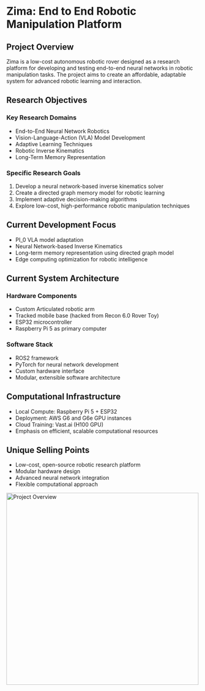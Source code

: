 # Zima: End to End Robotic Manipulation Platform

## Project Overview

Zima is a low-cost autonomous robotic rover designed as a research platform for developing and testing end-to-end neural networks in robotic manipulation tasks. The project aims to create an affordable, adaptable system for advanced robotic learning and interaction.

## Research Objectives

### Key Research Domains
- End-to-End Neural Network Robotics
- Vision-Language-Action (VLA) Model Development
- Adaptive Learning Techniques
- Robotic Inverse Kinematics
- Long-Term Memory Representation

### Specific Research Goals
1. Develop a neural network-based inverse kinematics solver
2. Create a directed graph memory model for robotic learning
3. Implement adaptive decision-making algorithms
4. Explore low-cost, high-performance robotic manipulation techniques

## Current Development Focus
- PI_0 VLA model adaptation
- Neural Network-based Inverse Kinematics
- Long-term memory representation using directed graph model
- Edge computing optimization for robotic intelligence

## Current System Architecture

### Hardware Components
- Custom Articulated robotic arm
- Tracked mobile base (hacked from Recon 6.0 Rover Toy)
- ESP32 microcontroller
- Raspberry Pi 5 as primary computer

### Software Stack
- ROS2 framework
- PyTorch for neural network development
- Custom hardware interface
- Modular, extensible software architecture

## Computational Infrastructure
- Local Compute: Raspberry Pi 5 + ESP32
- Deployment: AWS G6 and G6e GPU instances
- Cloud Training: Vast.ai (H100 GPU)
- Emphasis on efficient, scalable computational resources

## Unique Selling Points
- Low-cost, open-source robotic research platform
- Modular hardware design
- Advanced neural network integration
- Flexible computational approach

<img width="502" alt="Project Overview" src="https://github.com/user-attachments/assets/43fa0d2b-2683-41e5-a6a8-52f394d76e2e" />